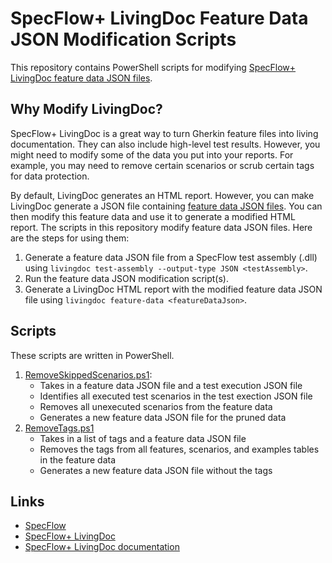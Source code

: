 # SpecFlow+ LivingDoc Feature Data JSON Modification Scripts

This repository contains PowerShell scripts for modifying
[SpecFlow+ LivingDoc feature data JSON files](https://docs.specflow.org/projects/specflow-livingdoc/en/latest/LivingDocGenerator/CLI/livingdoc-feature-data.html).


## Why Modify LivingDoc?

SpecFlow+ LivingDoc is a great way to turn Gherkin feature files into living documentation.
They can also include high-level test results.
However, you might need to modify some of the data you put into your reports.
For example, you may need to remove certain scenarios or scrub certain tags for data protection.

By default, LivingDoc generates an HTML report.
However, you can make LivingDoc generate a JSON file containing
[feature data JSON files](https://docs.specflow.org/projects/specflow-livingdoc/en/latest/LivingDocGenerator/CLI/livingdoc-feature-data.html).
You can then modify this feature data and use it to generate a modified HTML report.
The scripts in this repository modify feature data JSON files.
Here are the steps for using them:

1. Generate a feature data JSON file from a SpecFlow test assembly (.dll) using `livingdoc test-assembly --output-type JSON <testAssembly>`.
2. Run the feature data JSON modification script(s).
3. Generate a LivingDoc HTML report with the modified feature data JSON file using `livingdoc feature-data <featureDataJson>`.


## Scripts

These scripts are written in PowerShell.

1. [RemoveSkippedScenarios.ps1](RemoveSkippedScenarios.ps1):
   * Takes in a feature data JSON file and a test execution JSON file
   * Identifies all executed test scenarios in the test exection JSON file
   * Removes all unexecuted scenarios from the feature data
   * Generates a new feature data JSON file for the pruned data
2. [RemoveTags.ps1](RemoveTags.ps1)
   * Takes in a list of tags and a feature data JSON file
   * Removes the tags from all features, scenarios, and examples tables in the feature data
   * Generates a new feature data JSON file without the tags


## Links

* [SpecFlow](https://specflow.org/)
* [SpecFlow+ LivingDoc](https://specflow.org/plus/livingdoc/)
* [SpecFlow+ LivingDoc documentation](https://docs.specflow.org/projects/specflow-livingdoc/en/latest/)
